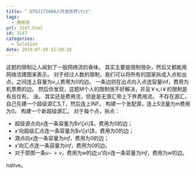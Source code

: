 ```yaml
---
title: " DTOJ175480人环游世界\t\t"
tags:
  - 费用流
url: 3147.html
id: 3147
categories:
  - Solution
date: 2018-07-29 12:20:18
---
```


这题的限制让人闻到了一股网络流的香味。 其实主要是限制很杂，然后又都能用网络流建图来表示。 对于经过人数的限制，我们可以将所有的国家拆成入点和出点，之间连上容量为$v\_i$,费用为0的边。 一条边则在出点向入点连容量inf，费用为机票费的边。 然后你发现，这题M个人的限制很不好解决，并且￥v\_i￥的限制是 有且仅有。 淦。 其实还是费用流，但是是无源汇带上下界费用流。 不存在源汇，自己先建一个超级源汇S,T，然后连上INF。 构建一个发配源，连上S流量为m费用为0。 构建一个新超级源汇。 对于每个点，拆点：

*   超级源点向$x$连一条容量为$v\[x\]$，费用为$0$的边；
*   $x'$向超级汇点连一条容量为$v\[x\]$，费用为$0$的边；
*   源点向$x$连一条容量为$inf$，费用为$0$的边；
*   $x'$向汇点连一条容量为$inf$，费用为$0$的边。
*   对于原图一条$u->v$，费用为$w$的边;$u'$向$v$连一条容量为$inf$，费用为$w$的边。

native。